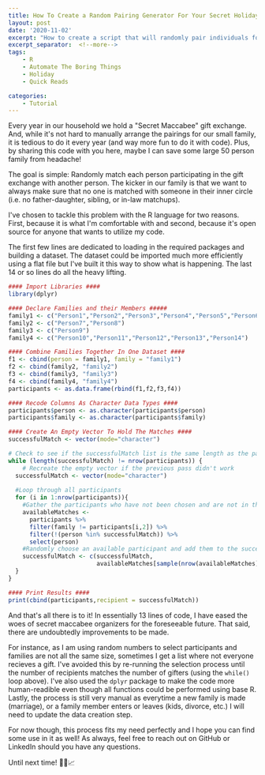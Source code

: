 ```yaml
---
title: How To Create a Random Pairing Generator For Your Secret Holiday Gift Exchange
layout: post
date: '2020-11-02'
excerpt: "How to create a script that will randomly pair individuals for gift giving this holiday season"
excerpt_separator:  <!--more-->
tags: 
    - R
    - Automate The Boring Things
    - Holiday
    - Quick Reads

categories: 
    - Tutorial
---
```


Every year in our household we hold a "Secret Maccabee" gift exchange. And, while it's not hard to manually arrange the pairings for our small family, it is tedious to do it every year (and way more fun to do it with code). Plus, by sharing this code with you here, maybe I can save some large 50 person family from headache! 

The goal is simple: Randomly match each person participating in the gift exchange with another person. The kicker in our family is that we want to always make sure that no one is matched with someone in their inner circle (i.e. no father-daughter, sibling, or in-law matchups).

I've chosen to tackle this problem with the R language for two reasons. First, because it is what I'm comfortable with and second, because it's open source for anyone that wants to utilize my code. 

The first few lines are dedicated to loading in the required packages and building a dataset. The dataset could be imported much more efficiently using a flat file but I've built it this way to show what is happening. The last 14 or so lines do all the heavy lifting.

``` R
#### Import Libraries ####
library(dplyr)

#### Declare Families and their Members #####
family1 <- c("Person1","Person2","Person3","Person4","Person5","Person6")
family2 <- c("Person7","Person8")
family3 <- c("Person9")
family4 <- c("Person10","Person11","Person12","Person13","Person14")

#### Combine Families Together In One Dataset ####
f1 <- cbind(person = family1, family = "family1")
f2 <- cbind(family2, "family2")
f3 <- cbind(family3, "family3")
f4 <- cbind(family4, "family4")
participants <- as.data.frame(rbind(f1,f2,f3,f4))

#### Recode Columns As Character Data Types ####
participants$person <- as.character(participants$person)
participants$family <- as.character(participants$family)

#### Create An Empty Vector To Hold The Matches ####
successfulMatch <- vector(mode="character")

# Check to see if the successfulMatch list is the same length as the participants list so that everyone is matched.
while (length(successfulMatch) != nrow(participants)) {
    # Recreate the empty vector if the previous pass didn't work
  successfulMatch <- vector(mode="character")
  
  #Loop through all participants
  for (i in 1:nrow(participants)){
    #Gather the participants who have not been chosen and are not in the same family as the current participant
    availableMatches <- 
      participants %>%
      filter(family != participants[i,2]) %>%
      filter(!(person %in% successfulMatch)) %>%
      select(person)
    #Randomly choose an available participant and add them to the successfulMatch vector
    successfulMatch <- c(successfulMatch,
                         availableMatches[sample(nrow(availableMatches),size = 1),1])
  }
}

#### Print Results ####
print(cbind(participants,recipient = successfulMatch))
```

And that's all there is to it! In essentially 13 lines of code, I have eased the woes of secret maccabee organizers for the foreseeable future. That said, there are undoubtedly improvements to be made. 

For instance, as I am using random numbers to select participants and families are not all the same size, sometimes I get a list where not everyone recieves a gift. I've avoided this by re-running the selection process until the number of recipients matches the number of gifters (using the `while()` loop above). I've also used the `dplyr` package to make the code more human-readible even though all functions could be performed using base R. Lastly, the process is still very manual as everytime a new family is made (marriage), or a family member enters or leaves (kids, divorce, etc.) I will need to update the data creation step. 

For now though, this process fits my need perfectly and I hope you can find some use in it as well! As always, feel free to reach out on GitHub or LinkedIn should you have any questions. 

Until next time! 🙋‍♂️📈